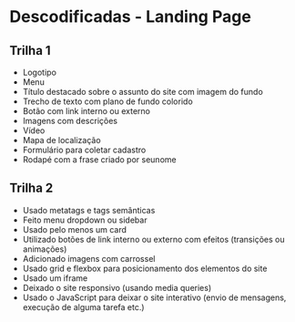 # Descodificadas - Landing Page

## Trilha 1

- Logotipo
- Menu
- Título destacado sobre o assunto do site com imagem do fundo
- Trecho de texto com plano de fundo colorido
- Botão com link interno ou externo
- Imagens com descrições
- Vídeo
- Mapa de localização
- Formulário para coletar cadastro
- Rodapé com a frase criado por seunome

## Trilha 2

- Usado metatags e tags semânticas
- Feito menu dropdown ou sidebar
- Usado pelo menos um card
- Utilizado botões de link interno ou externo com efeitos (transições ou animações)
- Adicionado imagens com carrossel
- Usado grid e flexbox para posicionamento dos elementos do site
- Usado um iframe
- Deixado o site responsivo (usando media queries)
- Usado o JavaScript para deixar o site interativo (envio de mensagens, execução de alguma tarefa etc.)
